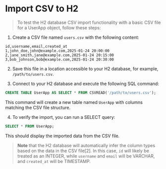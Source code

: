 # Import CSV to H2

> To test the H2 database CSV import functionality with a basic CSV file for a UserApp object, follow these steps:

1. Create a CSV file named `users.csv` with the following content:

```
id,username,email,created_at
1,john_doe,john@example.com,2025-01-24 20:00:00
2,jane_smith,jane@example.com,2025-01-24 20:15:00
3,bob_johnson,bob@example.com,2025-01-24 20:30:00
```

2. Save this file in a location accessible to your H2 database, for example, `/path/to/users.csv`.

3. Connect to your H2 database and execute the following SQL command:

```sql
CREATE TABLE UserApp AS SELECT * FROM CSVREAD('/path/to/users.csv');
```

This command will create a new table named `UserApp` with columns matching the CSV file structure.

4. To verify the import, you can run a SELECT query:

```sql
SELECT * FROM UserApp;
```

This should display the imported data from the CSV file.

> **Note** that the H2 database will automatically infer the column types based on the data in the CSV file[2]. In this case, `id` will likely be treated as an INTEGER, while `username` and `email` will be VARCHAR, and `created_at` will be TIMESTAMP.
